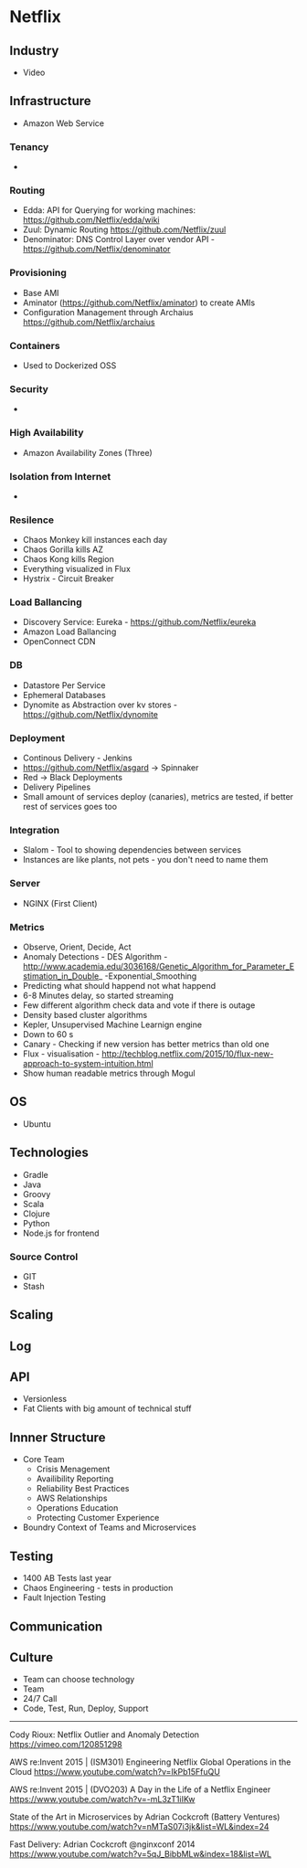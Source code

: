# Netflix

## Industry
* Video

## Infrastructure
* Amazon Web Service

### Tenancy
*  

### Routing
* Edda: API for Querying for working machines: https://github.com/Netflix/edda/wiki
* Zuul: Dynamic Routing https://github.com/Netflix/zuul
* Denominator: DNS Control Layer over vendor API - https://github.com/Netflix/denominator

### Provisioning
* Base AMI
* Aminator (https://github.com/Netflix/aminator) to create AMIs
* Configuration Management through Archaius https://github.com/Netflix/archaius

### Containers
* Used to Dockerized OSS

### Security 
* 

### High Availability
* Amazon Availability Zones (Three)

### Isolation from Internet
*  

### Resilence
* Chaos Monkey kill instances each day
* Chaos Gorilla kills AZ 
* Chaos Kong kills Region
* Everything visualized in Flux
* Hystrix - Circuit Breaker

### Load Ballancing
* Discovery Service: Eureka - https://github.com/Netflix/eureka
* Amazon Load Ballancing
* OpenConnect CDN

### DB 
* Datastore Per Service
* Ephemeral Databases
* Dynomite as Abstraction over kv stores - https://github.com/Netflix/dynomite

### Deployment
* Continous Delivery - Jenkins
* https://github.com/Netflix/asgard -> Spinnaker
* Red -> Black Deployments
* Delivery Pipelines
* Small amount of services deploy (canaries), metrics are tested, if better rest of services goes too

### Integration
* Slalom - Tool to showing dependencies between services
* Instances are like plants, not pets - you don't need to name them

### Server
* NGINX (First Client)

### Metrics 
* Observe, Orient, Decide, Act
* Anomaly Detections - DES Algorithm - http://www.academia.edu/3036168/Genetic_Algorithm_for_Parameter_Estimation_in_Double_ -Exponential_Smoothing
* Predicting what should happend not what happend
* 6-8 Minutes delay, so started streaming
* Few different algorithm check data and vote if there is outage 
* Density based cluster algorithms 
* Kepler, Unsupervised Machine Learnign engine
* Down to 60 s
* Canary - Checking if new version has better metrics than old one
* Flux - visualisation - http://techblog.netflix.com/2015/10/flux-new-approach-to-system-intuition.html
* Show human readable metrics through Mogul

## OS
* Ubuntu

## Technologies
* Gradle
* Java
* Groovy
* Scala
* Clojure
* Python
* Node.js for frontend

### Source Control
* GIT
* Stash

## Scaling

## Log

## API
* Versionless
* Fat Clients with big amount of technical stuff

## Innner Structure
* Core Team
  * Crisis Menagement
  * Availibility Reporting
  * Reliability Best Practices
  * AWS Relationships
  * Operations Education
  * Protecting Customer Experience 
* Boundry Context of Teams and Microservices

## Testing 
* 1400 AB Tests last year
* Chaos Engineering - tests in production
* Fault Injection Testing

## Communication

## Culture
* Team can choose technology
* Team
* 24/7 Call
* Code, Test, Run, Deploy, Support

---------------
Cody Rioux: Netflix Outlier and Anomaly Detection
https://vimeo.com/120851298

AWS re:Invent 2015 | (ISM301) Engineering Netflix Global Operations in the Cloud
https://www.youtube.com/watch?v=IkPb15FfuQU

AWS re:Invent 2015 | (DVO203) A Day in the Life of a Netflix Engineer
https://www.youtube.com/watch?v=-mL3zT1iIKw

State of the Art in Microservices by Adrian Cockcroft (Battery Ventures)
https://www.youtube.com/watch?v=nMTaS07i3jk&list=WL&index=24

Fast Delivery: Adrian Cockcroft @nginxconf 2014
https://www.youtube.com/watch?v=5qJ_BibbMLw&index=18&list=WL